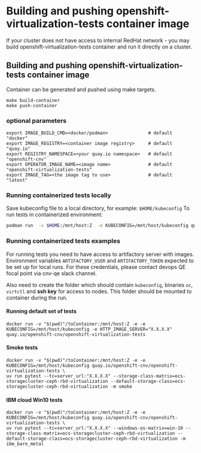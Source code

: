 # Building and pushing openshift-virtualization-tests container image

If your cluster does not have access to internal RedHat network - you may build openshift-virtualization-tests
container and run it directly on a cluster.

## Building and pushing openshift-virtualization-tests container image

Container can be generated and pushed using make targets.

```
make build-container
make push-container
```

### optional parameters

```
export IMAGE_BUILD_CMD=<docker/podman>               # default "docker"
export IMAGE_REGISTRY=<container image registry>     # default "quay.io"
export REGISTRY_NAMESPACE=<your quay.io namespace>   # default "openshift-cnv"
export OPERATOR_IMAGE_NAME=<image name>              # default "openshift-virtualization-tests"
export IMAGE_TAG=<the image tag to use>              # default "latest"
```

### Running containerized tests locally
Save kubeconfig file to a local directory, for example: `$HOME/kubeconfig`
To run tests in containerized environment:

```bash
podman run  -v $HOME:/mnt/host:Z  -e KUBECONFIG=/mnt/host/kubeconfig quay.io/openshift-cnv/openshift-virtualization-tests
```

### Running containerized tests examples

For running tests you need to have access to artifactory server with images.
Environment variables `ARTIFACTORY_USER` and `ARTIFACTORY_TOKEN` expected to be set up for local runs.
For these credentials, please contact devops QE focal point via cnv-qe slack channel.

Also need to create the folder which should contain `kubeconfig`, binaries `oc`, `virtctl` and **ssh key** for access
to nodes. This folder should be mounted to container during the run.

#### Running default set of tests

```
docker run -v "$(pwd)"/toContainer:/mnt/host:Z -e -e KUBECONFIG=/mnt/host/kubeconfig -e HTTP_IMAGE_SERVER="X.X.X.X" quay.io/openshift-cnv/openshift-virtualization-tests
```

#### Smoke tests

```
docker run -v "$(pwd)"/toContainer:/mnt/host:Z -e -e KUBECONFIG=/mnt/host/kubeconfig quay.io/openshift-cnv/openshift-virtualization-tests \
uv run pytest --tc=server_url:"X.X.X.X" --storage-class-matrix=ocs-storagecluster-ceph-rbd-virtualization --default-storage-class=ocs-storagecluster-ceph-rbd-virtualization -m smoke
```

#### IBM cloud Win10 tests

```
docker run -v "$(pwd)"/toContainer:/mnt/host:Z -e -e KUBECONFIG=/mnt/host/kubeconfig quay.io/openshift-cnv/openshift-virtualization-tests \
uv run pytest --tc=server_url:"X.X.X.X" --windows-os-matrix=win-10 --storage-class-matrix=ocs-storagecluster-ceph-rbd-virtualization --default-storage-class=ocs-storagecluster-ceph-rbd-virtualization -m ibm_bare_metal
```
